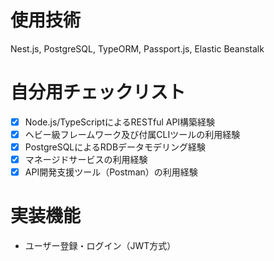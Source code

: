 # 使用技術
Nest.js, PostgreSQL, TypeORM, Passport.js, Elastic Beanstalk

# 自分用チェックリスト
- [x] Node.js/TypeScriptによるRESTful API構築経験
- [x] ヘビー級フレームワーク及び付属CLIツールの利用経験
- [x] PostgreSQLによるRDBデータモデリング経験
- [x] マネージドサービスの利用経験
- [x] API開発支援ツール（Postman）の利用経験

# 実装機能
- ユーザー登録・ログイン（JWT方式）
